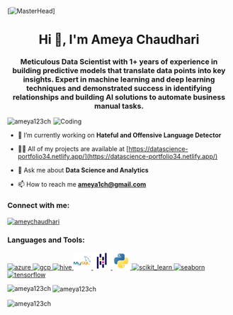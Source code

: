 [![MasterHead](https://images.squarespace-cdn.com/content/v1/6047ca3c6bae4359c8fdca85/1615321348433-U0P7ALKF0CLK5X6EJKT7/Google_Cloud_DataAnalytics-Bannergif.gif?format=2500w)]
<h1 align="center">Hi 👋, I'm Ameya Chaudhari</h1>
<h3 align="center">Meticulous Data Scientist with 1+ years of experience in building predictive models that translate data points into key insights. Expert in machine learning and deep learning techniques and demonstrated success in identifying relationships and building AI solutions to automate business manual tasks.</h3>
<img align="right" alt="Coding" width="400" src="https://149695847.v2.pressablecdn.com/wp-content/uploads/2018/12/developer-dribbble.gif">
<p align="left"> <img src="https://komarev.com/ghpvc/?username=ameya123ch&label=Profile%20views&color=0e75b6&style=flat" alt="ameya123ch" /> </p>

- 🔭 I’m currently working on **Hateful and Offensive Language Detector**

- 👨‍💻 All of my projects are available at [https://datascience-portfolio34.netlify.app/](https://datascience-portfolio34.netlify.app/)

- 💬 Ask me about **Data Science and Analytics**

- 📫 How to reach me **ameya1ch@gmail.com**

<h3 align="left">Connect with me:</h3>
<p align="left">
<a href="https://linkedin.com/in/ameychaudhari" target="blank"><img align="center" src="https://raw.githubusercontent.com/rahuldkjain/github-profile-readme-generator/master/src/images/icons/Social/linked-in-alt.svg" alt="ameychaudhari" height="30" width="40" /></a>
</p>

<h3 align="left">Languages and Tools:</h3>
<p align="left"> <a href="https://azure.microsoft.com/en-in/" target="_blank" rel="noreferrer"> <img src="https://www.vectorlogo.zone/logos/microsoft_azure/microsoft_azure-icon.svg" alt="azure" width="40" height="40"/> </a> <a href="https://cloud.google.com" target="_blank" rel="noreferrer"> <img src="https://www.vectorlogo.zone/logos/google_cloud/google_cloud-icon.svg" alt="gcp" width="40" height="40"/> </a> <a href="https://hive.apache.org/" target="_blank" rel="noreferrer"> <img src="https://www.vectorlogo.zone/logos/apache_hive/apache_hive-icon.svg" alt="hive" width="40" height="40"/> </a> <a href="https://www.mysql.com/" target="_blank" rel="noreferrer"> <img src="https://raw.githubusercontent.com/devicons/devicon/master/icons/mysql/mysql-original-wordmark.svg" alt="mysql" width="40" height="40"/> </a> <a href="https://pandas.pydata.org/" target="_blank" rel="noreferrer"> <img src="https://raw.githubusercontent.com/devicons/devicon/2ae2a900d2f041da66e950e4d48052658d850630/icons/pandas/pandas-original.svg" alt="pandas" width="40" height="40"/> </a> <a href="https://www.python.org" target="_blank" rel="noreferrer"> <img src="https://raw.githubusercontent.com/devicons/devicon/master/icons/python/python-original.svg" alt="python" width="40" height="40"/> </a> <a href="https://scikit-learn.org/" target="_blank" rel="noreferrer"> <img src="https://upload.wikimedia.org/wikipedia/commons/0/05/Scikit_learn_logo_small.svg" alt="scikit_learn" width="40" height="40"/> </a> <a href="https://seaborn.pydata.org/" target="_blank" rel="noreferrer"> <img src="https://seaborn.pydata.org/_images/logo-mark-lightbg.svg" alt="seaborn" width="40" height="40"/> </a> <a href="https://www.tensorflow.org" target="_blank" rel="noreferrer"> <img src="https://www.vectorlogo.zone/logos/tensorflow/tensorflow-icon.svg" alt="tensorflow" width="40" height="40"/> </a> </p>

<p><img align="left" src="https://github-readme-stats.vercel.app/api/top-langs?username=ameya123ch&show_icons=true&locale=en&layout=compact" alt="ameya123ch" /></p>

<p>&nbsp;<img align="center" src="https://github-readme-stats.vercel.app/api?username=ameya123ch&show_icons=true&locale=en" alt="ameya123ch" /></p>

<p><img align="center" src="https://github-readme-streak-stats.herokuapp.com/?user=ameya123ch&" alt="ameya123ch" /></p>
